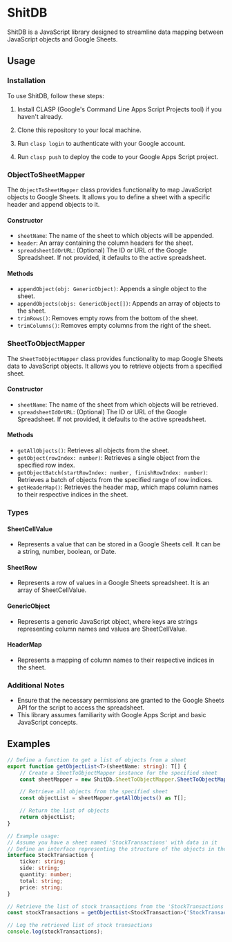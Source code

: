 # ShitDB

ShitDB is a JavaScript library designed to streamline data mapping between JavaScript objects and Google Sheets.

## Usage

### Installation

To use ShitDB, follow these steps:

1. Install CLASP (Google's Command Line Apps Script Projects tool) if you haven't already.
   
2. Clone this repository to your local machine.

3. Run `clasp login` to authenticate with your Google account.

4. Run `clasp push` to deploy the code to your Google Apps Script project.

### ObjectToSheetMapper

The `ObjectToSheetMapper` class provides functionality to map JavaScript objects to Google Sheets. It allows you to define a sheet with a specific header and append objects to it.

#### Constructor

- `sheetName`: The name of the sheet to which objects will be appended.
- `header`: An array containing the column headers for the sheet.
- `spreadsheetIdOrURL`: (Optional) The ID or URL of the Google Spreadsheet. If not provided, it defaults to the active spreadsheet.

#### Methods

- `appendObject(obj: GenericObject)`: Appends a single object to the sheet.
- `appendObjects(objs: GenericObject[])`: Appends an array of objects to the sheet.
- `trimRows()`: Removes empty rows from the bottom of the sheet.
- `trimColumns()`: Removes empty columns from the right of the sheet.

### SheetToObjectMapper

The `SheetToObjectMapper` class provides functionality to map Google Sheets data to JavaScript objects. It allows you to retrieve objects from a specified sheet.

#### Constructor

- `sheetName`: The name of the sheet from which objects will be retrieved.
- `spreadsheetIdOrURL`: (Optional) The ID or URL of the Google Spreadsheet. If not provided, it defaults to the active spreadsheet.

#### Methods

- `getAllObjects()`: Retrieves all objects from the sheet.
- `getObject(rowIndex: number)`: Retrieves a single object from the specified row index.
- `getObjectBatch(startRowIndex: number, finishRowIndex: number)`: Retrieves a batch of objects from the specified range of row indices.
- `getHeaderMap()`: Retrieves the header map, which maps column names to their respective indices in the sheet.

### Types

#### SheetCellValue
- Represents a value that can be stored in a Google Sheets cell. It can be a string, number, boolean, or Date.

#### SheetRow
- Represents a row of values in a Google Sheets spreadsheet. It is an array of SheetCellValue.

#### GenericObject
- Represents a generic JavaScript object, where keys are strings representing column names and values are SheetCellValue.

#### HeaderMap
- Represents a mapping of column names to their respective indices in the sheet.

### Additional Notes

- Ensure that the necessary permissions are granted to the Google Sheets API for the script to access the spreadsheet.
- This library assumes familiarity with Google Apps Script and basic JavaScript concepts.

## Examples

```ts
// Define a function to get a list of objects from a sheet
export function getObjectList<T>(sheetName: string): T[] {
    // Create a SheetToObjectMapper instance for the specified sheet
    const sheetMapper = new ShitDb.SheetToObjectMapper.SheetToObjectMapper(sheetName);

    // Retrieve all objects from the specified sheet
    const objectList = sheetMapper.getAllObjects() as T[];

    // Return the list of objects
    return objectList;
}

// Example usage:
// Assume you have a sheet named 'StockTransactions' with data in it
// Define an interface representing the structure of the objects in the sheet
interface StockTransaction {
    ticker: string;
    side: string;
    quantity: number;
    total: string;
    price: string;
}

// Retrieve the list of stock transactions from the 'StockTransactions' sheet
const stockTransactions = getObjectList<StockTransaction>('StockTransactions');

// Log the retrieved list of stock transactions
console.log(stockTransactions);
```
